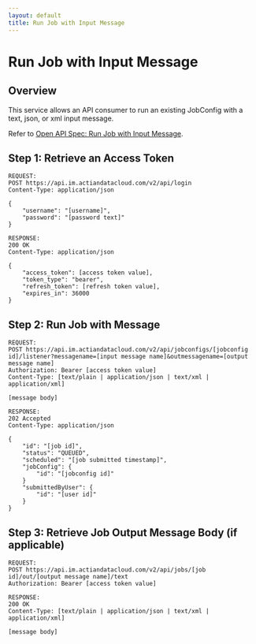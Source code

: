 ```yaml
---
layout: default
title: Run Job with Input Message
---
```

# Run Job with Input Message

## Overview

This service allows an API consumer to run an existing JobConfig with a text, json, or xml input message.

Refer to [Open API Spec: Run Job with Input Message](https://console.im.actiandatacloud.com/apidocs/#/Job%20Execution/runJobConfigWithMessage).

## Step 1: Retrieve an Access Token

```
REQUEST:
POST https://api.im.actiandatacloud.com/v2/api/login
Content-Type: application/json

{
    "username": "[username]",
    "password": "[password text]"
}
```

```
RESPONSE:
200 OK
Content-Type: application/json

{
    "access_token": [access token value],
    "token_type": "bearer",
    "refresh_token": [refresh token value],
    "expires_in": 36000
}
```

## Step 2: Run Job with Message

```
REQUEST:
POST https://api.im.actiandatacloud.com/v2/api/jobconfigs/[jobconfig id]/listener?messagename=[input message name]&outmessagename=[output message name]
Authorization: Bearer [access token value]
Content-Type: [text/plain | application/json | text/xml | application/xml]

[message body]
```

```
RESPONSE:
202 Accepted
Content-Type: application/json

{
    "id": "[job id]",
    "status": "QUEUED",
    "scheduled": "[job submitted timestamp]",
    "jobConfig": {
        "id": "[jobconfig id]"
    }
    "submittedByUser": {
        "id": "[user id]"
    }
}
```

## Step 3: Retrieve Job Output Message Body (if applicable)

```
REQUEST:
POST https://api.im.actiandatacloud.com/v2/api/jobs/[job id]/out/[output message name]/text
Authorization: Bearer [access token value]
```

```
RESPONSE:
200 OK
Content-Type: [text/plain | application/json | text/xml | application/xml]

[message body]
```
